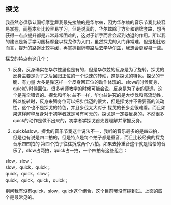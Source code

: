 ## 探戈
我虽然必须承认国标摩登舞我最先接触的是华尔兹，因为华尔兹的音乐节奏比较容易掌握，而基本步比较容易学习，但是说真的，华尔兹除了方步和铜牌套路，想再
获得一点点提升都是非常非常困难的，这对于新手而言会起到劝退的作用。所以我的建议是新手学习国标摩登以探戈作为入门，虽然探戈的入门非常难，但是相比较
而言，提升的路途比较平缓，再掌握银牌套路后去学华尔兹，我想会更容易一些。

探戈的特点有这几个：
1. 反身。反身确实在华尔兹里也是有的，但是华尔兹的反身是为了旋转，探戈的反身主要是为了之后回归正位的一个快速的转动，这是探戈的特色。探戈的干脆、有力量
大多是靠这样一个反身回正位的动作体现的。slow的时候反身，quick的时候回位。很多老师教学的时候可能会说，反身是为了走的更远，这个是完全错误的。探戈和华尔
兹不一样，华尔兹讲究的是大步伐和高流动性，所以旋转时，反身来腾身位可以把步伐迈的很大，但是探戈并不需要高的流动性，这个也不是探戈的特色，并且步伐太大对于
探戈的长步会很难看。而且如果这样解释反身对于初学者就是可有可无的。探戈是一定要反身的，不然很多quick的动作是做不出来的，初学者学探戈首先要理解并掌握反身。

2. quick&slow。探戈的音乐节奏这个说法不一，我听的音乐最多的是四四拍，但是也有说是四二拍的，但是特点是每个拍子都是重音，而且比较经典的探戈音乐四四拍的
第四个拍子往往拆成两个八拍。如果去掉重音这个就是恰恰的音乐了。slow占两拍，quick占一拍，一个四拍有这些组合：

slow，slow；  
slow，quick，quick；  
quick，quick，slow；  
quick，quick，quick，quick；  

别问我有没有quick，slow，quick这个组合，这个目前我没有碰到过。上面的四个是最常见的。



